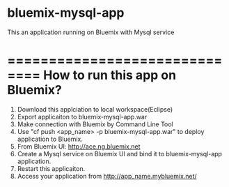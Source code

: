 bluemix-mysql-app
=================

This an application running on Bluemix with Mysql service


==============================
How to run this app on Bluemix?
================================

1. Download this applciation to local workspace(Eclipse)
2. Export applicaiton to bluemix-mysql-app.war
3. Make connection with Bluemix by Command Line Tool
4. Use "cf push <app_name> -p bluemix-mysql-app.war" to deploy application to Bluemix.
5. From Bluemix UI: http://ace.ng.bluemix.net
6. Create a Mysql service on Bluemix UI and bind it to bluemix-mysql-app application.
7. Restart this applicaiton.
8. Access your application from http://app_name.mybluemix.net/
